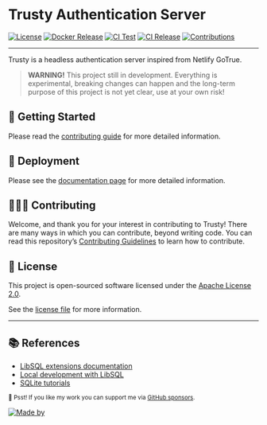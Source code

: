 # Trusty Authentication Server

[![License](https://img.shields.io/github/license/riipandi/trusty?color=blue)](./LICENSE)
[![Docker Release](https://img.shields.io/github/v/release/riipandi/trusty?logo=docker)](https://github.com/riipandi/trusty/pkgs/container/trusty)
[![CI Test](https://github.com/riipandi/trusty/actions/workflows/test.yml/badge.svg)](https://github.com/riipandi/trusty/actions/workflows/test.yml)
[![CI Release](https://github.com/riipandi/trusty/actions/workflows/release.yml/badge.svg)](https://github.com/riipandi/trusty/actions/workflows/release.yml)
[![Contributions](https://img.shields.io/badge/Contributions-welcome-blue.svg?color=gray)](https://github.com/riipandi/trusty/graphs/contributors)

<hr/>

Trusty is a headless authentication server inspired from Netlify GoTrue.

> **WARNING!** This project still in development.
> Everything is experimental, breaking changes can happen and the long-term purpose of this project is not yet clear, use at your own risk!

## 👋 Getting Started

Please read the [contributing guide](./CONTRIBUTING.md) for more detailed information.

## 🚀 Deployment

Please see the [documentation page](https://trusty.netlify.app/docs/getting-started/introduction/) for more detailed information.

## 🧑🏻‍💻 Contributing

Welcome, and thank you for your interest in contributing to Trusty! There are many ways in which you can contribute,
beyond writing code. You can read this repository’s [Contributing Guidelines](./CONTRIBUTING.md) to learn how to contribute.

## 📑 License

This project is open-sourced software licensed under the [Apache License 2.0][choosealicense].

See the [license file](./LICENSE) for more information.

---

## 📚 References

- [LibSQL extensions documentation](https://docs.turso.tech/extensions)
- [Local development with LibSQL](https://docs.turso.tech/local-development)
- [SQLite tutorials](https://www.sqlitetutorial.net)

<sub>🤫 Psst! If you like my work you can support me via [GitHub sponsors](https://github.com/sponsors/riipandi).</sub>

[![Made by](https://badgen.net/badge/icon/Made%20by%20Aris%20Ripandi?icon=bitcoin-lightning&label&color=black&labelColor=black)][riipandi-twitter]

[choosealicense]: https://choosealicense.com/licenses/apache-2.0/
[riipandi-twitter]: https://twitter.com/intent/follow?original_referer=https://ripandis.com&screen_name=riipandi

